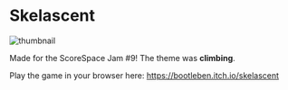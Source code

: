 # Skelascent
![thumbnail](https://img.itch.zone/aW1nLzM5NDgzNjkucG5n/original/KGNM1v.png)

Made for the ScoreSpace Jam #9! The theme was **climbing**.

Play the game in your browser here: https://bootleben.itch.io/skelascent
